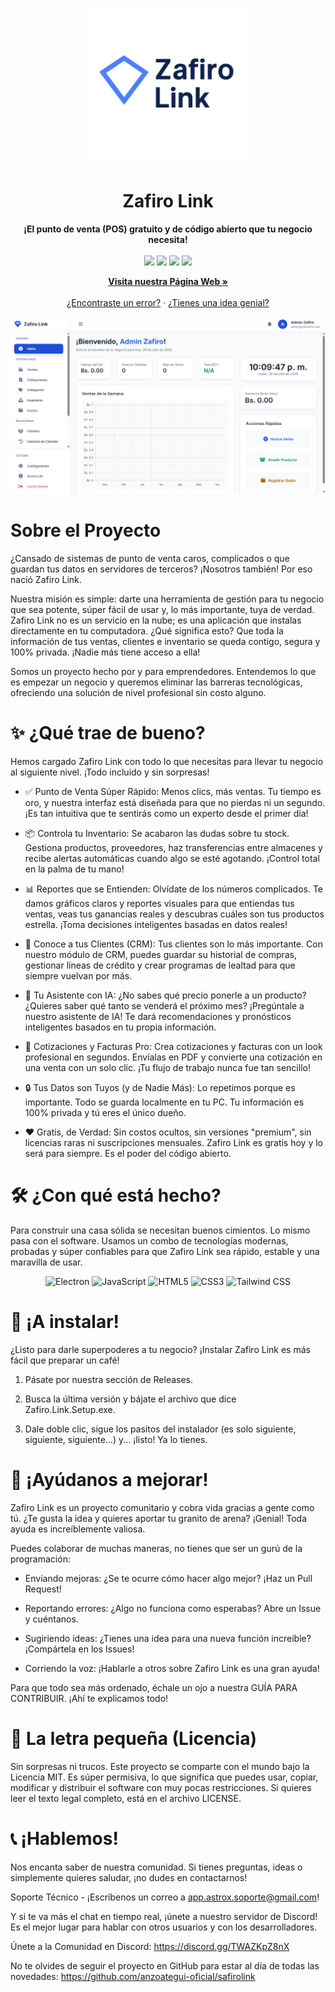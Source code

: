<p align="center">
<img src="https://raw.githubusercontent.com/anzoategui-oficial/safirolink/main/banner.png" alt="Banner de Zafiro Link" width="250">
</p>

<h1 align="center">Zafiro Link</h1>

<p align="center">
<strong>¡El punto de venta (POS) gratuito y de código abierto que tu negocio necesita!</strong>
<br />
<br />
<a href="https://github.com/anzoategui-oficial/safirolink/releases/latest"><img src="https://img.shields.io/github/v/release/anzoategui-oficial/safirolink?style=for-the-badge" /></a>
<a href="https://github.com/anzoategui-oficial/safirolink/blob/main/LICENSE"><img src="https://img.shields.io/github/license/anzoategui-oficial/safirolink?style=for-the-badge" /></a>
<a href="https://github.com/anzoategui-oficial/safirolink/stargazers"><img src="https://img.shields.io/github/stars/anzoategui-oficial/safirolink?style=for-the-badge" /></a>
<a href="https://github.com/anzoategui-oficial/safirolink/issues"><img src="https://img.shields.io/github/issues/anzoategui-oficial/safirolink?style=for-the-badge" /></a>
</p>

<p align="center">
<a href="https://zafiro-link.web.app/"><strong>Visita nuestra Página Web »</strong></a>
<br />
<br />
<a href="https://github.com/anzoategui-oficial/safirolink/issues">¿Encontraste un error?</a>
·
<a href="https://github.com/anzoategui-oficial/safirolink/issues">¿Tienes una idea genial?</a>
</p>

<p align="center">
<img src="https://raw.githubusercontent.com/anzoategui-oficial/safirolink/main/panel.png" alt="Panel de Zafiro Link" width="700">
</p>

# Sobre el Proyecto
¿Cansado de sistemas de punto de venta caros, complicados o que guardan tus datos en servidores de terceros? ¡Nosotros también! Por eso nació Zafiro Link.

Nuestra misión es simple: darte una herramienta de gestión para tu negocio que sea potente, súper fácil de usar y, lo más importante, tuya de verdad. Zafiro Link no es un servicio en la nube; es una aplicación que instalas directamente en tu computadora. ¿Qué significa esto? Que toda la información de tus ventas, clientes e inventario se queda contigo, segura y 100% privada. ¡Nadie más tiene acceso a ella!

Somos un proyecto hecho por y para emprendedores. Entendemos lo que es empezar un negocio y queremos eliminar las barreras tecnológicas, ofreciendo una solución de nivel profesional sin costo alguno.

# ✨ ¿Qué trae de bueno?
Hemos cargado Zafiro Link con todo lo que necesitas para llevar tu negocio al siguiente nivel. ¡Todo incluido y sin sorpresas!

* ✅ Punto de Venta Súper Rápido: Menos clics, más ventas. Tu tiempo es oro, y nuestra interfaz está diseñada para que no pierdas ni un segundo. ¡Es tan intuitiva que te sentirás como un experto desde el primer día!

* 📦 Controla tu Inventario: Se acabaron las dudas sobre tu stock. Gestiona productos, proveedores, haz transferencias entre almacenes y recibe alertas automáticas cuando algo se esté agotando. ¡Control total en la palma de tu mano!

* 📊 Reportes que se Entienden: Olvídate de los números complicados. Te damos gráficos claros y reportes visuales para que entiendas tus ventas, veas tus ganancias reales y descubras cuáles son tus productos estrella. ¡Toma decisiones inteligentes basadas en datos reales!

* 👥 Conoce a tus Clientes (CRM): Tus clientes son lo más importante. Con nuestro módulo de CRM, puedes guardar su historial de compras, gestionar líneas de crédito y crear programas de lealtad para que siempre vuelvan por más.

* 🤖 Tu Asistente con IA: ¿No sabes qué precio ponerle a un producto? ¿Quieres saber qué tanto se venderá el próximo mes? ¡Pregúntale a nuestro asistente de IA! Te dará recomendaciones y pronósticos inteligentes basados en tu propia información.

* 📄 Cotizaciones y Facturas Pro: Crea cotizaciones y facturas con un look profesional en segundos. Envíalas en PDF y convierte una cotización en una venta con un solo clic. ¡Tu flujo de trabajo nunca fue tan sencillo!

* 🔒 Tus Datos son Tuyos (y de Nadie Más): Lo repetimos porque es importante. Todo se guarda localmente en tu PC. Tu información es 100% privada y tú eres el único dueño.

* ❤️ Gratis, de Verdad: Sin costos ocultos, sin versiones "premium", sin licencias raras ni suscripciones mensuales. Zafiro Link es gratis hoy y lo será para siempre. Es el poder del código abierto.

# 🛠️ ¿Con qué está hecho?
Para construir una casa sólida se necesitan buenos cimientos. Lo mismo pasa con el software. Usamos un combo de tecnologías modernas, probadas y súper confiables para que Zafiro Link sea rápido, estable y una maravilla de usar.

<p align="center">
<img src="https://img.shields.io/badge/Electron-47848F?style=for-the-badge&logo=electron&logoColor=white" alt="Electron" /> <img src="https://img.shields.io/badge/JavaScript-F7DF1E?style=for-the-badge&logo=javascript&logoColor=black" alt="JavaScript" /> <img src="https://img.shields.io/badge/HTML5-E34F26?style=for-the-badge&logo=html5&logoColor=white" alt="HTML5" /> <img src="https://img.shields.io/badge/CSS3-1572B6?style=for-the-badge&logo=css3&logoColor=white" alt="CSS3" /> <img src="https://img.shields.io/badge/Tailwind_CSS-38B2AC?style=for-the-badge&logo=tailwind-css&logoColor=white" alt="Tailwind CSS" />
</p>

# 🚀 ¡A instalar!
¿Listo para darle superpoderes a tu negocio? ¡Instalar Zafiro Link es más fácil que preparar un café!

1. Pásate por nuestra sección de Releases.

2. Busca la última versión y bájate el archivo que dice Zafiro.Link.Setup.exe.

3. Dale doble clic, sigue los pasitos del instalador (es solo siguiente, siguiente, siguiente...) y... ¡listo! Ya lo tienes.

# 🤝 ¡Ayúdanos a mejorar!
Zafiro Link es un proyecto comunitario y cobra vida gracias a gente como tú. ¿Te gusta la idea y quieres aportar tu granito de arena? ¡Genial! Toda ayuda es increíblemente valiosa.

Puedes colaborar de muchas maneras, no tienes que ser un gurú de la programación:

* Enviando mejoras: ¿Se te ocurre cómo hacer algo mejor? ¡Haz un Pull Request!

* Reportando errores: ¿Algo no funciona como esperabas? Abre un Issue y cuéntanos.

* Sugiriendo ideas: ¿Tienes una idea para una nueva función increíble? ¡Compártela en los Issues!

* Corriendo la voz: ¡Hablarle a otros sobre Zafiro Link es una gran ayuda!

Para que todo sea más ordenado, échale un ojo a nuestra GUÍA PARA CONTRIBUIR. ¡Ahí te explicamos todo!

# 📜 La letra pequeña (Licencia)
Sin sorpresas ni trucos. Este proyecto se comparte con el mundo bajo la Licencia MIT. Es súper permisiva, lo que significa que puedes usar, copiar, modificar y distribuir el software con muy pocas restricciones. Si quieres leer el texto legal completo, está en el archivo LICENSE.

# 📞 ¡Hablemos!
Nos encanta saber de nuestra comunidad. Si tienes preguntas, ideas o simplemente quieres saludar, ¡no dudes en contactarnos!

Soporte Técnico - ¡Escríbenos un correo a app.astrox.soporte@gmail.com!

Y si te va más el chat en tiempo real, ¡únete a nuestro servidor de Discord! Es el mejor lugar para hablar con otros usuarios y con los desarrolladores.

Únete a la Comunidad en Discord: https://discord.gg/TWAZKpZ8nX

No te olvides de seguir el proyecto en GitHub para estar al día de todas las novedades: https://github.com/anzoategui-oficial/safirolink
